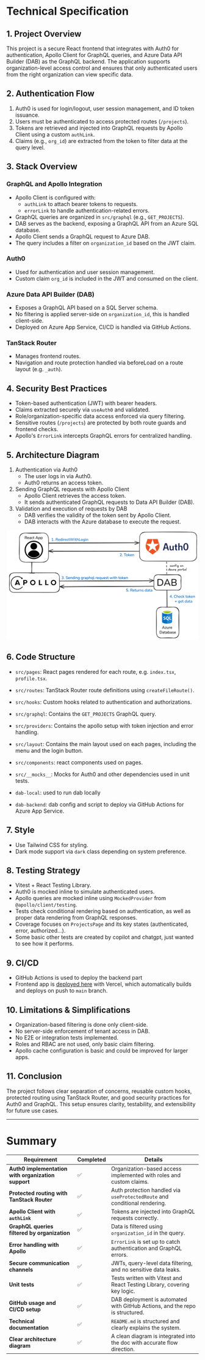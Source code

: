 # Technical Specification


## 1. Project Overview

This project is a secure React frontend that integrates with Auth0 for authentication, Apollo Client for GraphQL queries, and Azure Data API Builder (DAB) as the GraphQL backend. The application supports organization-level access control and ensures that only authenticated users from the right organization can view specific data.


## 2. Authentication Flow

1. Auth0 is used for login/logout, user session management, and ID token issuance.
2. Users must be authenticated to access protected routes (`/projects`).
3. Tokens are retrieved and injected into GraphQL requests by Apollo Client using a custom `authLink`.
4. Claims (e.g., `org_id`) are extracted from the token to filter data at the query level.


## 3. Stack Overview

### GraphQL and Apollo Integration

- Apollo Client is configured with:
  - `authLink` to attach bearer tokens to requests.
  - `errorLink` to handle authentication-related errors.
- GraphQL queries are organized in `src/graphql` (e.g., `GET_PROJECTS`).
- DAB serves as the backend, exposing a GraphQL API from an Azure SQL database.
- Apollo Client sends a GraphQL request to Azure DAB.
- The query includes a filter on `organization_id` based on the JWT claim.

### Auth0

- Used for authentication and user session management.
- Custom claim `org_id` is included in the JWT and consumed on the client.

### Azure Data API Builder (DAB)

- Exposes a GraphQL API based on a SQL Server schema.
- No filtering is applied server-side on `organization_id`, this is handled client-side.
- Deployed on Azure App Service, CI/CD is handled via GitHub Actions.

### TanStack Router

- Manages frontend routes.
- Navigation and route protection handled via beforeLoad on a route layout (e.g. `_auth`).


## 4. Security Best Practices

- Token-based authentication (JWT) with bearer headers.
- Claims extracted securely via `useAuth0` and validated.
- Role/organization-specific data access enforced via query filtering.
- Sensitive routes (`/projects`) are protected by both route guards and frontend checks.
- Apollo's `ErrorLink` intercepts GraphQL errors for centralized handling.


## 5. Architecture Diagram
1. Authentication via Auth0
   - The user logs in via Auth0.
   - Auth0 returns an access token.
2. Sending GraphQL requests with Apollo Client
   - Apollo Client retrieves the access token.
   - It sends authenticated GraphQL requests to Data API Builder (DAB).
3. Validation and execution of requests by DAB
   - DAB verifies the validity of the token sent by Apollo Client.
   - DAB interacts with the Azure database to execute the request.

![Architecture Diagram](./architecture-diagram.png)


## 6. Code Structure
- `src/pages`: React pages rendered for each route, e.g. `index.tsx`, `profile.tsx`.
- `src/routes`: TanStack Router route definitions using `createFileRoute()`.
- `src/hooks`: Custom hooks related to authentication and authorizations.
- `src/graphql`: Contains the `GET_PROJECTS` GraphQL query.
- `src/providers`: Contains the apollo setup with token injection and error handling.
- `src/layout`: Contains the main layout used on each pages, including the menu and the login button.
- `src/components`: react components used on pages.
- `src/__mocks__`: Mocks for Auth0 and other dependencies used in unit tests.


- `dab-local`: used to run dab locally
- `dab-backend`: dab config and script to deploy via GitHub Actions for Azure App Service.


## 7. Style

- Use Tailwind CSS for styling.
- Dark mode support via `dark` class depending on system preference.


## 8. Testing Strategy

- Vitest + React Testing Library.
- Auth0 is mocked inline to simulate authenticated users.
- Apollo queries are mocked inline using `MockedProvider` from `@apollo/client/testing`.
- Tests check conditional rendering based on authentication, as well as proper data rendering from GraphQL responses.
- Coverage focuses on `ProjectsPage` and its key states (authenticated, error, authorized...).
- Some basic other tests are created by copilot and chatgpt, just wanted to see how it performs.


## 9. CI/CD

- GitHub Actions is used to deploy the backend part
- Frontend app is [deployed here](https://tab.proustibat.dev/) with Vercel, which automatically builds and deploys on push to `main` branch.


## 10. Limitations & Simplifications

- Organization-based filtering is done only client-side.
- No server-side enforcement of tenant access in DAB.
- No E2E or integration tests implemented.
- Roles and RBAC are not used, only basic claim filtering.
- Apollo cache configuration is basic and could be improved for larger apps.


## 11. Conclusion

The project follows clear separation of concerns, reusable custom hooks, protected routing using TanStack Router, and good security practices for Auth0 and GraphQL. This setup ensures clarity, testability, and extensibility for future use cases.

---

# Summary

| Requirement                                        | Completed | Details                                                                 |
|----------------------------------------------------| --------- |-------------------------------------------------------------------------|
| **Auth0 implementation with organization support** | ✅         | Organization-based access implemented with roles and custom claims.     |
| **Protected routing with TanStack Router**         | ✅         | Auth protection handled via `useProtectedRoute` and conditional rendering. |
| **Apollo Client with `authLink`**                  | ✅         | Tokens are injected into GraphQL requests correctly.                    |
| **GraphQL queries filtered by organization**       | ✅         | Data is filtered using `organization_id` in the query.                  |
| **Error handling with Apollo**                     | ✅         | `ErrorLink` is set up to catch authentication and GraphQL errors.       |
| **Secure communication channels**                  | ✅         | JWTs, query-level data filtering, and no sensitive data leaks.          |
| **Unit tests**                                     | ✅         | Tests written with Vitest and React Testing Library, covering key logic. |
| **GitHub usage and CI/CD setup**                   | ✅         | DAB deployment is automated with GitHub Actions, and the repo is structured. |
| **Technical documentation**                        | ✅         | `README.md` is structured and clearly explains the system.              |
| **Clear architecture diagram**                     | ✅         | A clean diagram is integrated into the doc with accurate flow direction. |
